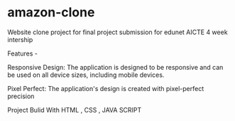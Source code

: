 # amazon-clone

Website clone project for final project submission for edunet AICTE 4 week intership

Features -

Responsive Design: The application is designed to be responsive and can be used on all device sizes, including mobile devices.

Pixel Perfect: The application's design is created with pixel-perfect precision

Project Bulid With HTML , CSS , JAVA SCRIPT
